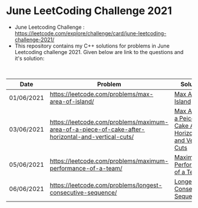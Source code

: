 # June LeetCoding Challenge 2021
* June Leetcoding Challenge : https://leetcode.com/explore/challenge/card/june-leetcoding-challenge-2021/
* This repository contains my C++ solutions for problems in June Leetcoding challenge 2021. Given below are link to the questions and it's solution:
<br />

| Date | Problem | Solution | Difficulty |
| --- | --- | --- | --- |
| 01/06/2021 | https://leetcode.com/problems/max-area-of-island/ | [Max Area of Island](https://github.com/mohammedismailb18/LeetCode/blob/main/June%20LeetCode%20Challenge%202021/1_Max_Area_of_Island.cpp) | ![Medium](https://img.shields.io/badge/Medium-f0ad4e.svg?style=flat) |
| 03/06/2021 | https://leetcode.com/problems/maximum-area-of-a-piece-of-cake-after-horizontal-and-vertical-cuts/ | [Max Area of a Peice of Cake After Horizontal and Vertical Cuts](https://github.com/mohammedismailb18/LeetCode/blob/main/June%20LeetCode%20Challenge%202021/3_Maximum_Area_of_a_Piece_of_Cake_After_Horizontal_and_Vertical_Cuts.cpp) | ![Medium](https://img.shields.io/badge/Medium-f0ad4e.svg?style=flat) |
| 05/06/2021 | https://leetcode.com/problems/maximum-performance-of-a-team/ | [Maximum Performance of a Team](https://github.com/mohammedismailb18/LeetCode/blob/main/June%20LeetCode%20Challenge%202021/5_Maximum_Performance_of_a_Team.cpp) | ![Hard](https://img.shields.io/badge/Hard-d9534f.svg?style=flat) |
| 06/06/2021 | https://leetcode.com/problems/longest-consecutive-sequence/ | [Longest Consecutive Sequence](https://github.com/mohammedismailb18/LeetCode/blob/main/June%20LeetCode%20Challenge%202021/6_Longest_Consecutive_Sequence.cpp) | ![Medium](https://img.shields.io/badge/Medium-f0ad4e.svg?style=flat) |
